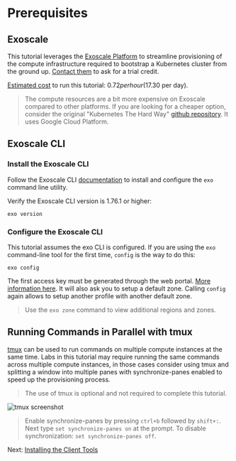 # Prerequisites

## Exoscale

This tutorial leverages the [Exoscale Platform](https://www.exoscale.com/) to streamline provisioning of the compute infrastructure required to bootstrap a Kubernetes cluster from the ground up. [Contact them](https://www.exoscale.com/contact/) to ask for a trial credit.

[Estimated cost](https://www.exoscale.com/calculator/) to run this tutorial: $0.72 per hour ($17.30 per day).

> The compute resources are a bit more expensive on Exoscale compared to other platforms. If you are looking for a cheaper option, consider the original "Kubernetes The Hard Way" [github repository](https://github.com/kelseyhightower/kubernetes-the-hard-way). It uses Google Cloud Platform.

## Exoscale CLI

### Install the Exoscale CLI

Follow the Exoscale CLI [documentation](https://community.exoscale.com/documentation/tools/exoscale-command-line-interface/) to install and configure the `exo` command line utility.

Verify the Exoscale CLI version is 1.76.1 or higher:

```
exo version
```

### Configure the Exoscale CLI

This tutorial assumes the exo CLI is configured. If you are using the `exo` command-line tool for the first time, `config` is the way to do this:

```
exo config
```

The first access key must be generated through the web portal. [More information here](https://community.exoscale.com/documentation/iam/quick-start/). It will also ask you to setup a default zone. Calling `config` again allows to setup another profile with another default zone.

> Use the `exo zone` command to view additional regions and zones.

## Running Commands in Parallel with tmux

[tmux](https://github.com/tmux/tmux/wiki) can be used to run commands on multiple compute instances at the same time. Labs in this tutorial may require running the same commands across multiple compute instances, in those cases consider using tmux and splitting a window into multiple panes with synchronize-panes enabled to speed up the provisioning process.

> The use of tmux is optional and not required to complete this tutorial.

![tmux screenshot](images/tmux-screenshot.png)

> Enable synchronize-panes by pressing `ctrl+b` followed by `shift+:`. Next type `set synchronize-panes on` at the prompt. To disable synchronization: `set synchronize-panes off`.

Next: [Installing the Client Tools](02-client-tools.md)
